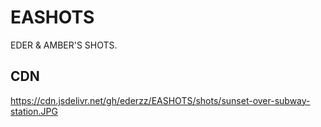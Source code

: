 # EASHOTS

EDER &amp; AMBER'S SHOTS.

## CDN

<https://cdn.jsdelivr.net/gh/ederzz/EASHOTS/shots/sunset-over-subway-station.JPG>

